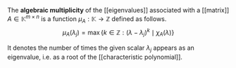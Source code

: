 
The **algebraic multiplicity** of the [[eigenvalues]] associated with a [[matrix]] $A \in \mathbb{K}^{m \times n}$ is a function $\mu_{A} : \mathbb{K} \to \mathbb{Z}$ defined as follows.
$$
\mu_{A}(\lambda_{j}) = \max \{ k \in \mathbb{Z} : (\lambda - \lambda_{j})^{k} \mid \chi_{A}(\lambda)  \}
$$

It denotes the number of times the given scalar $\lambda_{j}$ appears as an eigenvalue, i.e. as a root of the [[characteristic polynomial]].
